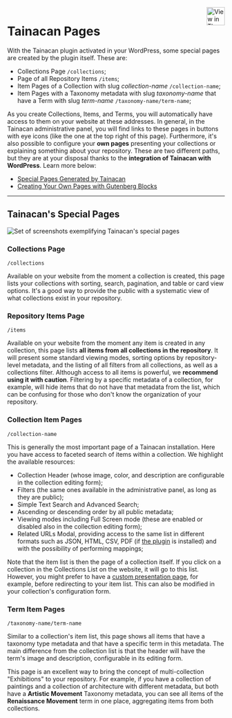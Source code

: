 <div style="float: right; margin-left: 1rem;">
	<img
		alt="View in Theme Icon"
		src="/_assets/images/icon_see.png"
		width="42"
		height="42">
</div>

# Tainacan Pages

With the Tainacan plugin activated in your WordPress, some special pages are created by the plugin itself. These are:

* Collections Page `/collections`;
* Page of all Repository Items `/items`;
* Item Pages of a Collection with slug *collection-name* `/collection-name`;
* Item Pages with a Taxonomy metadata with slug *taxonomy-name* that have a Term with slug *term-name* `/taxonomy-name/term-name`;

As you create Collections, Items, and Terms, you will automatically have access to them on your website at these addresses. In general, in the Tainacan administrative panel, you will find links to these pages in buttons with eye icons (like the one at the top right of this page). Furthermore, it's also possible to configure your **own pages** presenting your collections or explaining something about your repository. These are two different paths, but they are at your disposal thanks to the **integration of Tainacan with WordPress**. Learn more below:

* [Special Pages Generated by Tainacan](#tainacans-special-pages)
* [Creating Your Own Pages with Gutenberg Blocks](/gutenberg-blocks)

---

## Tainacan's Special Pages

![Set of screenshots exemplifying Tainacan's special pages](/pt-br/_assets/images/paginas_especiais_tainacan.png)

### Collections Page

`/collections`

Available on your website from the moment a collection is created, this page lists your collections with sorting, search, pagination, and table or card view options. It's a good way to provide the public with a systematic view of what collections exist in your repository.

### Repository Items Page

`/items`

Available on your website from the moment any item is created in any collection, this page lists **all items from all collections in the repository**. It will present some standard viewing modes, sorting options by repository-level metadata, and the listing of all filters from all collections, as well as a collections filter. Although access to all items is powerful, we **recommend using it with caution**. Filtering by a specific metadata of a collection, for example, will hide items that do not have that metadata from the list, which can be confusing for those who don't know the organization of your repository.

### Collection Item Pages

`/collection-name`

This is generally the most important page of a Tainacan installation. Here you have access to faceted search of items within a collection. We highlight the available resources:

* Collection Header (whose image, color, and description are configurable in the collection editing form);
* Filters (the same ones available in the administrative panel, as long as they are public);
* Simple Text Search and Advanced Search;
* Ascending or descending order by all public metadata;
* Viewing modes including Full Screen mode (these are enabled or disabled also in the collection editing form);
* Related URLs Modal, providing access to the same list in different formats such as JSON, HTML, CSV, PDF (if [the plugin](/pt-br/plugin-pdf-exposer) is installed) and with the possibility of performing mappings;

Note that the item list is then the page of a collection itself. If you click on a collection in the Collections List on the website, it will go to this list. However, you might prefer to have a [custom presentation page](/pt-br/gutenberg-blocks), for example, before redirecting to your item list. This can also be modified in your collection's configuration form.

### Term Item Pages

`/taxonomy-name/term-name`

Similar to a collection's item list, this page shows all items that have a taxonomy type metadata and that have a specific term in this metadata. The main difference from the collection list is that the header will have the term's image and description, configurable in its editing form.

This page is an excellent way to bring the concept of multi-collection "Exhibitions" to your repository. For example, if you have a collection of paintings and a collection of architecture with different metadata, but both have a **Artistic Movement** Taxonomy metadata, you can see all items of the **Renaissance Movement** term in one place, aggregating items from both collections.

